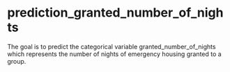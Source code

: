 # prediction_granted_number_of_nights
The goal is to predict the categorical variable granted_number_of_nights which represents the number of nights of emergency housing granted to a group. 

